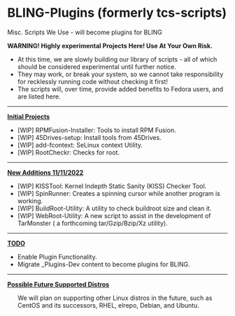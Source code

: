 # BLING-Plugins (formerly tcs-scripts)
Misc. Scripts We Use - will become plugins for BLING

<div id="Warning">
<b>WARNING!  Highly experimental Projects Here!  Use At Your Own Risk.</b><br>
 <ul>
 <li> At this time, we are slowly building our library of scripts - all of which should be   
 considered experimental until further notice. </li>
 <li> They may work, or break your system, so we cannot take responsibility for recklessly running code without checking it first! </li>
 <li> The scripts will, over time, provide added benefits to Fedora users, and are listed here. </li>
 </ul>
</div>
<hr>
<div id="initial-projects">
<b><u>Initial Projects</u></b><br>
<ul>
<li> [WIP] RPMFusion-Installer:       Tools to install RPM Fusion.                    </li>
<li> [WIP] 45Drives-setup:            Install tools from 45Drives.                    </li>
<!-- <li> [WIP] FLIPTool:                  Find Largest Installed Packages (FLIP) Tool.    </li> -->
<li> [WIP] add-fcontext:              SeLinux context Utility.                        </li>
<li> [WIP] RootCheckr:                Checks for root.                                </li>
<ul>
</div>
<hr>
<div id="new-additions-1">
<b><u>New Additions 11/11/2022</u></b><br>
<ul>
<li> [WIP] KISSTool:           Kernel Indepth Static Sanity (KISS) Checker Tool.   </li>
<li> [WIP] SpinRunner:         Creates a spinning cursor while another program is working.   </li>
<li> [WIP] BuildRoot-Utility:  A utility to check buildroot size and clean it.      </li>
<li> [WIP] WebRoot-Utility:    A new script to assist in the development of TarMonster ( a forthcoming tar/Gzip/Bzip/Xz utility).   </li>
</ul>
</div>
 <hr>
<div id="todo">
<b><u>TODO</u></b><br>
<ul>
<li> Enable Plugin Functionality.   </li>
<li> Migrate _Plugins-Dev content to become plugins for BLING.   </li>
</ul>
</div>
<hr>
<div id="future">
<b><u>Possible Future Supported Distros</u></b><br>
 <ul>
We will plan on supporting other Linux distros in the future, such as CentOS and its successors, RHEL, elrepo, Debian, and Ubuntu.  
 </ul>
</div>
